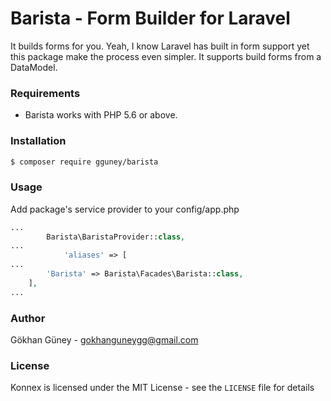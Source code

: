 # Barista - Form Builder for Laravel

It builds forms for you. Yeah, I know Laravel has built in form support yet this package make the process even simpler. It supports build forms from a DataModel.

### Requirements

- Barista works with PHP 5.6 or above.

### Installation

```bash
$ composer require gguney/barista
```

### Usage
Add package's service provider to your config/app.php

```php
...
        Barista\BaristaProvider::class,
...
		    'aliases' => [
...
        'Barista' => Barista\Facades\Barista::class,
    ],
...
```

### Author

Gökhan Güney - <gokhanguneygg@gmail.com><br />

### License

Konnex is licensed under the MIT License - see the `LICENSE` file for details
